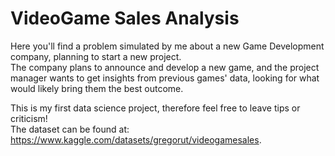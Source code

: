 # VideoGame Sales Analysis
Here you'll find a problem simulated by me about a new Game Development company, planning to start a new project. <br>
The company plans to announce and develop a new game, and the project manager wants to get insights from previous games' data, looking for what would likely bring them the best outcome.

This is my first data science project, therefore feel free to leave tips or criticism! <br>
The dataset can be found at: https://www.kaggle.com/datasets/gregorut/videogamesales. 
